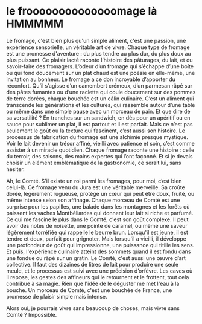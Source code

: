 # le froooooooooooooomage là HMMMMM


Le fromage, c'est bien plus qu'un simple aliment, c'est une passion, une expérience sensorielle, un véritable art de vivre. 
Chaque type de fromage est une promesse d'aventure : du plus tendre au plus dur, du plus doux au plus puissant. 
Ce plaisir lacté raconte l’histoire des pâturages, du lait, et du savoir-faire des fromagers. 
L’odeur d’un fromage qui s’échappe d’une boîte ou qui fond doucement sur un plat chaud est une poésie en elle-même, une invitation au bonheur.
Le fromage a ce don incroyable d’apporter du réconfort. 
Qu’il s’agisse d’un camembert crémeux, d’un parmesan râpé sur des pâtes fumantes ou d’une raclette qui coule doucement sur des pommes de terre dorées, chaque bouchée est un câlin culinaire. 
C’est un aliment qui transcende les générations et les cultures, qui rassemble autour d’une table ou même dans une simple pause avec un morceau de pain. 
Et que dire de sa versatilité ? En tranches sur un sandwich, en dés pour un apéritif ou en sauce pour sublimer un plat, il est partout et il est parfait.
Mais ce n’est pas seulement le goût ou la texture qui fascinent, c’est aussi son histoire. 
Le processus de fabrication du fromage est une alchimie presque mystique. 
Voir le lait devenir un trésor affiné, vieilli avec patience et soin, c’est comme assister à un miracle quotidien. 
Chaque fromage raconte une histoire : celle du terroir, des saisons, des mains expertes qui l’ont façonné. 
Et si je devais choisir un élément emblématique de la gastronomie, ce serait lui, sans hésiter.

Ah, le Comté. S'il existe un roi parmi les fromages, pour moi, c’est bien celui-là. 
Ce fromage venu du Jura est une véritable merveille. 
Sa croûte dorée, légèrement rugueuse, protège un cœur qui peut être doux, fruité, ou même intense selon son affinage. 
Chaque morceau de Comté est une surprise pour les papilles, une balade dans les montagnes et les forêts où paissent les vaches Montbéliardes qui donnent leur lait si riche et parfumé.
Ce qui me fascine le plus dans le Comté, c'est son goût complexe. 
Il peut avoir des notes de noisette, une pointe de caramel, ou même une saveur légèrement torréfiée qui rappelle le beurre brun. 
Lorsqu'il est jeune, il est tendre et doux, parfait pour grignoter. Mais lorsqu'il a vieilli, il développe une profondeur de goût qui impressionne, une puissance qui titille les sens. 
Et puis, l'expérience culinaire atteint des sommets quand il est fondu dans une fondue ou râpé sur un gratin.
Le Comté, c'est aussi une œuvre d’art collective. 
Il faut des dizaines de litres de lait pour produire une seule meule, et le processus est suivi avec une précision d’orfèvre. 
Les caves où il repose, les gestes des affineurs qui le retournent et le frottent, tout cela contribue à sa magie. 
Rien que l'idée de le déguster me met l'eau à la bouche. Un morceau de Comté, c'est une bouchée de France, une promesse de plaisir simple mais intense.

Alors oui, je pourrais vivre sans beaucoup de choses, mais vivre sans Comté ? Impossible.